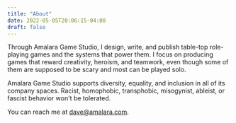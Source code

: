 ```yaml
---
title: "About"
date: 2022-05-05T20:06:15-04:00
draft: false
---
```


Through Amalara Game Studio, I design, write, and publish table-top role-playing games and the systems that power them. I focus on producing games that reward creativity, heroism, and teamwork, even though some of them are supposed to be scary and most can be played solo.

Amalara Game Studio supports diversity, equality, and inclusion in all of its company spaces. Racist, homophobic, transphobic, misogynist, ableist, or fascist behavior won't be tolerated.

You can reach me at <a href="mailto:dave@amalara.com">dave@amalara.com</a>.
